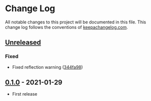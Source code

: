 # Change Log
All notable changes to this project will be documented in this file. This change log follows the conventions of [keepachangelog.com](http://keepachangelog.com/).

## [Unreleased]
### Fixed
- Fixed reflection warning ([344fa98](https://github.com/athos/type-infer/commit/344fa9833319c86eeb9a5744bc5a2ffc4700b269))

## [0.1.0] - 2021-01-29
- First release

[Unreleased]: https://github.com/athos/type-infer/compare/0.1.0...HEAD
[0.1.0]: https://github.com/athos/type-infer/releases/0.1.0
